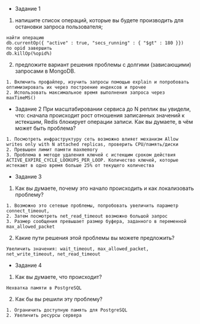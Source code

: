 - Задание 1
1. напишите список операций, которые вы будете производить для остановки запроса пользователя;
```text
найти операцию
db.currentOp({ "active" : true, "secs_running" : { "$gt" : 180 }})
по opid завершить 
db.killOp(%opid%)
```
2. предложите вариант решения проблемы с долгими (зависающими) запросами в MongoDB.
```text
1. Включить профайлер, изучить запросы помощью explain и попробовать оптимизировать их через построение индексов и прочее
2. Использовать максимальное время выполнения запроса через maxTimeMS()
```

- Задание 2
При масштабировании сервиса до N реплик вы увидели, что:
    сначала происходит рост отношения записанных значений к истекшим,
    Redis блокирует операции записи.
Как вы думаете, в чём может быть проблема?

```text
1. Посмотреть инфраструктуру сеть возможно влияет механизм Allow writes only with N attached replicas, проверить CPU/память/диски 
2. Превышен лимит памяти maxmemory
3. Проблема в методе удаления ключей с истекщим сроком действия ACTIVE_EXPIRE_CYCLE_LOOKUPS_PER_LOOP. Количество ключей, которые истекают в одно время больше 25% от текущего количества
```

- Задание 3
1. Как вы думаете, почему это начало происходить и как локализовать проблему?
```text
1. Возможно это сетевые проблемы, попробовать увеличить параметр connect_timeout, 
2. Затем посмотреть net_read_timeout возможно большой запрос 
3. Размер сообщения превышает размер буфера, заданного в переменной  max_allowed_packet
```

2. Какие пути решения этой проблемы вы можете предложить?
```text
Увеличить значения: wait_timeout, max_allowed_packet, net_write_timeout, net_read_timeout
```

- Задание 4
1. Как вы думаете, что происходит?
```text
Нехватка памяти в PostgreSQL
```
2. Как бы вы решили эту проблему?
```
1. Ограничить доступную память для PostgreSQL
2. Увеличить ресурсы сервера
```